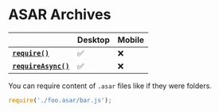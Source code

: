 # ASAR Archives

|                                       | Desktop | Mobile |
| ------------------------------------- | ------- | ------ |
| **[`require()`][require]**           | ✅       | ❌      |
| **[`requireAsync()`][requireAsync]** | ✅       | ❌      |

You can require content of `.asar` files like if they were folders.

```js
require('./foo.asar/bar.js');
```

[require]: ./core-functions.md#require
[requireAsync]: ./core-functions.md#requireasync
